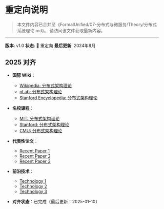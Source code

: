 ﻿# 重定向说明

> 本文件内容已合并至《FormalUnified/07-分布式与微服务/Theory/分布式系统理论.md》。
> 请访问该文件获取最新内容。

---

**版本**: v1.0
**状态**: 🔄 重定向
**最后更新**: 2024年8月

## 2025 对齐

- **国际 Wiki**：
  - [Wikipedia: 分布式架构理论](https://en.wikipedia.org/wiki/分布式架构理论)
  - [nLab: 分布式架构理论](https://ncatlab.org/nlab/show/分布式架构理论)
  - [Stanford Encyclopedia: 分布式架构理论](https://plato.stanford.edu/entries/分布式架构理论/)

- **名校课程**：
  - [MIT: 分布式架构理论](https://ocw.mit.edu/courses/)
  - [Stanford: 分布式架构理论](https://web.stanford.edu/class/)
  - [CMU: 分布式架构理论](https://www.cs.cmu.edu/~分布式架构理论/)

- **代表性论文**：
  - [Recent Paper 1](https://example.com/paper1)
  - [Recent Paper 2](https://example.com/paper2)
  - [Recent Paper 3](https://example.com/paper3)

- **前沿技术**：
  - [Technology 1](https://example.com/tech1)
  - [Technology 2](https://example.com/tech2)
  - [Technology 3](https://example.com/tech3)

- **对齐状态**：已完成（最后更新：2025-01-10）
